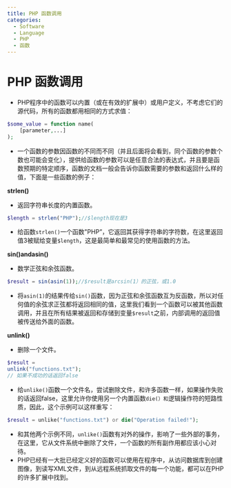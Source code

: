 ```yaml
---
title: PHP 函数调用
categories:
  - Software
  - Language
  - PHP
  - 函数
---
```

# PHP 函数调用

- PHP程序中的函数可以内置（或在有效的扩展中）或用户定义，不考虑它们的源代码，所有的函数都用相同的方式求值：

```php
$some_value = function name(
    [parameter,...]
);
```

- 一个函数的参数因函数的不同而不同（并且后面将会看到，同个函数的参数个数也可能会变化），提供给函数的参数可以是任意合法的表达式，并且要是函数预期的特定顺序，函数的文档一般会告诉你函数需要的参数和返回什么样的值，下面是一些函数的例子：

**strlen()**

- 返回字符串长度的内置函数。

```    php
$length = strlen("PHP");//$length现在是3
```

- 给函数`strlen()`一个函数"PHP”，它返回其获得字符串的字符数，在这里返回值3被赋给变量`$length`，这是最简单和最常见的使用函数的方法。

**sin()andasin()**

- 数学正弦和余弦函数。

```php
$result = sin(asin(1));//$result是arcsin(1）的正弦，或1.0
```

- 将`asin(1)`的结果传给`sin()`函数，因为正弦和余弦函数互为反函数，所以对任何值的余弦求正弦都将返回相同的值，这里我们看到一个函数可以被其他函数调用，并且在所有结果被返回和存储到变量`$result`之前，内部调用的返回值被传送给外面的函数。

**unlink()**

- 删除一个文件。

```php
$result =
unlink("functions.txt");
// 如果不成功的话返回false
```

- 给`unlike()`函数一个文件名，尝试删除文件，和许多函数一样，如果操作失败的话返回false，这里允许你使用另一个内置函数`die(）和`逻辑操作符的短路性质，因此，这个示例可以这样重写：

```php
$result = unlike("functions.txt") or die("Operation failed!");
```

- 和其他两个示例不同，`unlike()`函数有对外的操作，影响了一些外部的事务，在这里，它从文件系统中删除了文件，一个函数的所有副作用都应该小心对待。
- PHP已经有一大批已经定义好的函数可以使用在程序中，从访问数据库到创建图像，到读写XML文件，到从远程系统抓取文件的每一个功能，都可以在PHP的许多扩展中找到。


